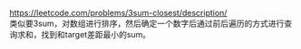 https://leetcode.com/problems/3sum-closest/description/  
类似要3sum，对数组进行排序，然后确定一个数字后通过前后遍历的方式进行查询求和，找到和target差距最小的sum。